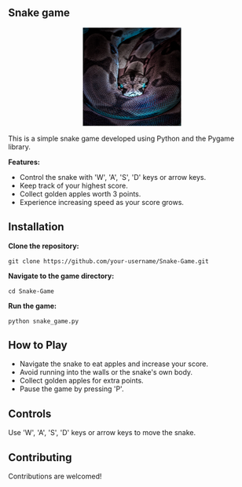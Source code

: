 ## Snake game
<div align="center">
  <img src="images/Snake.jpg" alt="Snake Logo" width="200" height="200">
</div>

This is a simple snake game developed using Python and the Pygame library.

**Features:**
- Control the snake with 'W', 'A', 'S', 'D' keys or arrow keys.
- Keep track of your highest score.
- Collect golden apples worth 3 points.
- Experience increasing speed as your score grows.

## Installation
**Clone the repository:**

    git clone https://github.com/your-username/Snake-Game.git

**Navigate to the game directory:**

    cd Snake-Game

**Run the game:**

    python snake_game.py


## How to Play
- Navigate the snake to eat apples and increase your score.
- Avoid running into the walls or the snake's own body.
- Collect golden apples for extra points.
- Pause the game by pressing 'P'.

## Controls
Use 'W', 'A', 'S', 'D' keys or arrow keys to move the snake.


## Contributing
Contributions are welcomed!

